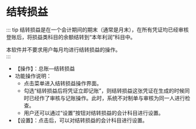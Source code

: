 # 结转损益<Badge text="工贸T系列"> </Badge>
::: tip 结转损益是在一个会计期间的期末（通常是月末），在所有凭证均已经审核登账后，将损益类科目的余额结转到“本年利润”科目中。

本软件并不要求用户每月均进行结转损益的操作。  
:::
- 【操作】：总账—结转损益  
- 功能操作说明：  
  - 点击菜单进入结转损益操作界面。  
  - 勾选“结转损益后将凭证立即记账”，则结转损益这张凭证在生成的时候同时已经作了审核与记账操作。此时，系统不对制单与审核为同一人进行检查。  
  - 用户还可以通过“设置”按钮对结转损益的会计科目进行设置。  
- 【设置】：点击后，可以对结转损益的会计科目进行设置。  